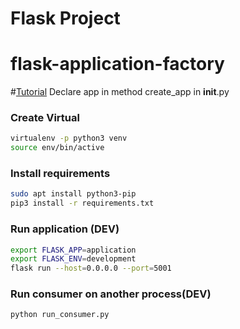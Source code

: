 # Flask Project

# flask-application-factory
#[Tutorial](https://hackersandslackers.com/flask-application-factory/)
Declare app in method create_app in __init__.py


### Create Virtual
```sh
virtualenv -p python3 venv
source env/bin/active
```

### Install requirements
```sh
sudo apt install python3-pip
pip3 install -r requirements.txt 
```

### Run application (DEV)
```sh
export FLASK_APP=application
export FLASK_ENV=development
flask run --host=0.0.0.0 --port=5001
```

### Run consumer on another process(DEV)
```sh
python run_consumer.py
```